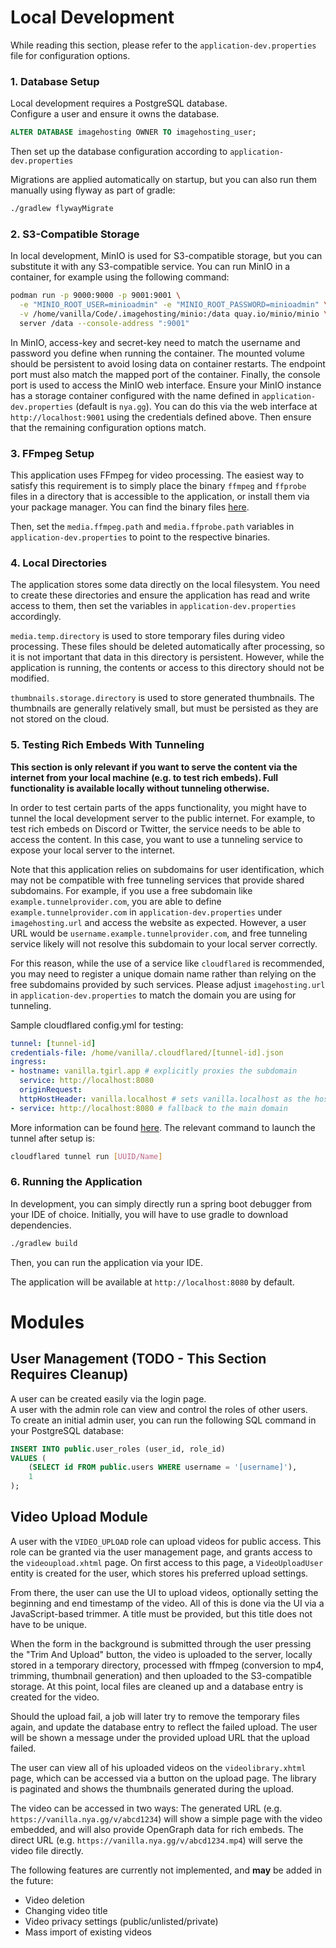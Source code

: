 # Local Development
While reading this section, please refer to the `application-dev.properties` file for configuration options.

### 1. Database Setup
Local development requires a PostgreSQL database.   
Configure a user and ensure it owns the database.
```sql
ALTER DATABASE imagehosting OWNER TO imagehosting_user;
```
Then set up the database configuration according to `application-dev.properties`

Migrations are applied automatically on startup, but you can also run them manually using flyway as part of gradle:
```bash
./gradlew flywayMigrate
```

### 2. S3-Compatible Storage
In local development, MinIO is used for S3-compatible storage, but you can substitute it with any S3-compatible service.
You can run MinIO in a container, for example using the following command:
```bash
podman run -p 9000:9000 -p 9001:9001 \
  -e "MINIO_ROOT_USER=minioadmin" -e "MINIO_ROOT_PASSWORD=minioadmin" \
  -v /home/vanilla/Code/.imagehosting/minio:/data quay.io/minio/minio \
  server /data --console-address ":9001"
```
In MinIO, access-key and secret-key need to match the username and password you define when running the container. 
The mounted volume should be persistent to avoid losing data on container restarts. The endpoint port must also match 
the mapped port of the container. Finally, the console port is used to access the MinIO web interface. 
Ensure your MinIO instance has a storage container configured with the name defined in `application-dev.properties` (default is `nya.gg`). 
You can do this via the web interface at `http://localhost:9001` using the credentials defined above. Then ensure that 
the remaining configuration options match.

### 3. FFmpeg Setup
This application uses FFmpeg for video processing. The easiest way to satisfy this requirement is to simply place the binary `ffmpeg` and 
`ffprobe` files in a directory that is accessible to the application, or install them via your package manager. 
You can find the binary files [here](https://www.ffmpeg.org/download.html).

Then, set the `media.ffmpeg.path` and `media.ffprobe.path` variables in `application-dev.properties` to point to the respective binaries.

### 4. Local Directories
The application stores some data directly on the local filesystem. You need to create these directories and ensure the 
application has read and write access to them, then set the variables in `application-dev.properties` accordingly.

`media.temp.directory` is used to store temporary files during video processing. These files should be deleted automatically 
after processing, so it is not important that data in this directory is persistent. However, while the application is running, 
the contents or access to this directory should not be modified.

`thumbnails.storage.directory` is used to store generated thumbnails. The thumbnails are generally relatively small, but 
must be persisted as they are not stored on the cloud.


### 5. Testing Rich Embeds With Tunneling
**This section is only relevant if you want to serve the content via the internet from your local machine (e.g. to test rich embeds). 
Full functionality is available locally without tunneling otherwise.**

In order to test certain parts of the apps functionality, you might have to tunnel the local development server to the public internet. 
For example, to test rich embeds on Discord or Twitter, the service needs to be able to access the content. In this case, you 
want to use a tunneling service to expose your local server to the internet.

Note that this application relies on subdomains for user identification, which may not be compatible with free tunneling services 
that provide shared subdomains. For example, if you use a free subdomain like `example.tunnelprovider.com`, you are able to define 
`example.tunnelprovider.com` in `application-dev.properties` under `imagehosting.url` and access the website as expected. However, a user URL would be 
`username.example.tunnelprovider.com`, and free tunneling service likely will not resolve this subdomain to your local server correctly.

For this reason, while the use of a service like `cloudflared` is recommended, you may need to register 
a unique domain name rather than relying on the free subdomains provided by such services. Please adjust `imagehosting.url` 
in `application-dev.properties` to match the domain you are using for tunneling.

Sample cloudflared config.yml for testing: 
```yaml
tunnel: [tunnel-id]
credentials-file: /home/vanilla/.cloudflared/[tunnel-id].json
ingress:
- hostname: vanilla.tgirl.app # explicitly proxies the subdomain
  service: http://localhost:8080
  originRequest:
  httpHostHeader: vanilla.localhost # sets vanilla.localhost as the host header
- service: http://localhost:8080 # fallback to the main domain
```

More information can be found [here](https://developers.cloudflare.com/cloudflare-one/connections/connect-networks/do-more-with-tunnels/local-management/create-local-tunnel/). 
The relevant command to launch the tunnel after setup is: 
```bash
cloudflared tunnel run [UUID/Name]
```

### 6. Running the Application
In development, you can simply directly run a spring boot debugger from your IDE of choice.
Initially, you will have to use gradle to download dependencies.
```bash
./gradlew build
```
Then, you can run the application via your IDE.  

The application will be available at `http://localhost:8080` by default.
 
# Modules
## User Management (TODO - This Section Requires Cleanup)
A user can be created easily via the login page.  
A user with the admin role can view and control the roles of other users.  
To create an initial admin user, you can run the following SQL command in your PostgreSQL database:

```sql
INSERT INTO public.user_roles (user_id, role_id)
VALUES (
    (SELECT id FROM public.users WHERE username = '[username]'),
    1
);
```
## Video Upload Module
A user with the `VIDEO_UPLOAD` role can upload videos for public access. This role can be granted via the user management page, 
and grants access to the `videoupload.xhtml` page. On first access to this page, a `VideoUploadUser` entity is created for the user, 
which stores his preferred upload settings. 

From there, the user can use the UI to upload videos, optionally setting the beginning and end timestamp of the video. All of this 
is done via the UI via a JavaScript-based trimmer. A title must be provided, but this title does not have to be unique. 

When the form in the background is submitted through the user pressing the "Trim And Upload" button, the video is uploaded to the server, 
locally stored in a temporary directory, processed with ffmpeg (conversion to mp4, trimming, thumbnail generation) 
and then uploaded to the S3-compatible storage. At this point, local files are cleaned up and a database entry is created for the video.

Should the upload fail, a job will later try to remove the temporary files again, and update the database entry to reflect the failed upload. 
The user will be shown a message under the provided upload URL that the upload failed.

The user can view all of his uploaded videos on the `videolibrary.xhtml` page, which can be accessed via a button on the upload page. The 
library is paginated and shows the thumbnails generated during the upload. 

The video can be accessed in two ways: The generated URL (e.g. `https://vanilla.nya.gg/v/abcd1234`) will show a simple page with the video embedded, 
and will also provide OpenGraph data for rich embeds. The direct URL (e.g. `https://vanilla.nya.gg/v/abcd1234.mp4`) will serve the video file directly.

The following features are currently not implemented, and **may** be added in the future:
- Video deletion
- Changing video title
- Video privacy settings (public/unlisted/private)
- Mass import of existing videos